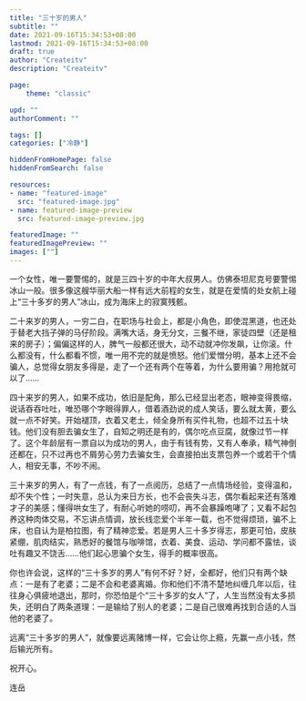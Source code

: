 ```yaml
---
title: "三十岁的男人"
subtitle: ""
date: 2021-09-16T15:34:53+08:00
lastmod: 2021-09-16T15:34:53+08:00
draft: true
author: "Createitv"
description: "Createitv"

page:
    theme: "classic"

upd: ""
authorComment: ""

tags: []
categories: ["冷静"]

hiddenFromHomePage: false
hiddenFromSearch: false

resources:
- name: "featured-image"
  src: "featured-image.jpg"
- name: featured-image-preview
  src: featured-image-preview.jpg

featuredImage: ""
featuredImagePreview: ""
images: [""]
---
```




一个女性，唯一要警惕的，就是三四十岁的中年大叔男人。仿佛泰坦尼克号要警惕冰山一般。很多像这艘华丽大船一样有远大前程的女生，就是在爱情的处女航上碰上“三十多岁的男人”冰山，成为海床上的寂寞残骸。

二十来岁的男人，一穷二白，在职场与社会上，都是小角色，即使混黑道，也还处于替老大挡子弹的马仔阶段。满嘴大话，身无分文，三餐不继，家徒四壁（还是租来的房子）；偏偏这样的人，脾气一般都还很大，动不动就冲你发飙，让你滚。什么都没有，什么都看不惯，唯一用不完的就是愤怒。他们爱憎分明，基本上还不会骗人，总觉得女朋友多得是，走了一个还有两个在等着，为什么要用骗？用抢就可以了……

四十来岁的男人，如果不成功，依旧是配角，那么已经显出老态，眼神变得畏缩，说话吞吞吐吐，唯恐哪个字眼得罪人，借着酒劲说的成人笑话，要么就太黄，要么就一点不好笑。开始褪顶，衣着又老土，倾全身所有买件礼物，也超不过五十块钱。他们没有胆去骗女生了，自知之明还是有的，偶尔吃点豆腐，就像过节一样了。这个年龄层有一票自以为成功的男人，由于有钱有势，又有人奉承，精气神倒还都在，只不过再也不屑劳心劳力去骗女生，会直接拍出支票包养一个或若干个情人，相安无事，不吵不闹。

三十来岁的男人，有了一点钱，有了一点阅历，总结了一点情场经验，变得温和，却不失个性；一时失意，总认为来日方长，也不会丧失斗志，偶尔看起来还有落难才子的美感；懂得哄女生了，有耐心听她的唠叨，再不会暴躁咆哮了；又看不起包养这种肉体交易，不忘讲点情调，放长线恋爱个半年一载，也不觉得烦琐，骗不上床，也自认为是柏拉图，有了精神恋爱。若是男人三十多岁得志，那更可怕，皮肤紧绷，肌肉结实，熟悉好的餐馆与咖啡馆，衣着、美食、运动、学问都不露怯，谈吐有趣又不饶舌……他们起心思骗个女生，得手的概率很高。

你也许会说，这样的“三十多岁的男人”有何不好？好，全都好，他们只有两个缺点：一是有了老婆；二是不会和老婆离婚。你和他们不清不楚地纠缠几年以后，往往身心俱疲地退出，那时，你恐怕是个“三十多岁的女人”了，人生当然没有太多损失，还明白了两条道理：一是输给了别人的老婆；二是自己很难再找到合适的人当他的老婆了。

远离“三十多岁的男人”，就像要远离赌博一样，它会让你上瘾，先赢一点小钱，然后输光所有。

祝开心。

连岳

